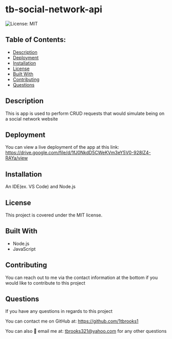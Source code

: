 # tb-social-network-api

![License: MIT](https://img.shields.io/badge/License-MIT-yellow.svg)

## Table of Contents:
  - [Description](#description)
  - [Deployment](#deployment)
  - [Installation](#installation)
  - [License](#license)
  - [Built With](#built-with)
  - [Contributing](#contributing)
  - [Questions](#questions)

## Description
This is app is used to perform CRUD requests that would simulate being on a social network website

## Deployment
You can view a live deployment of the app at this link: https://drive.google.com/file/d/1fJ0NkdD5CWeKVm3eY5V0-928lZ4-RAYa/view

## Installation
An IDE(ex. VS Code) and Node.js

## License
This project is covered under the MIT license.

## Built With
- Node.js
- JavaScript

## Contributing
You can reach out to me via the contact information at the bottom if you would like to contribute to this project

## Questions
If you have any questions in regards to this project 

You can contact me on GitHub at: https://github.com/1tbrooks1 

You can also 📧 email me at: tbrooks321@yahoo.com for any other questions